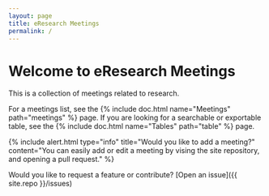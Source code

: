 ```yaml
---
layout: page
title: eResearch Meetings
permalink: /
---
```


# Welcome to eResearch Meetings

This is a collection of meetings related to research.

For a meetings list, see the {% include doc.html name="Meetings" path="meetings" %} page. If you
are looking for a searchable or exportable table, see the {% include doc.html name="Tables" path="table" %}
page.

{% include alert.html type="info" title="Would you like to add a meeting?" content="You can easily add or edit a meeting by vising the site repository, and opening a pull request." %}

Would you like to request a feature or contribute? [Open an issue]({{ site.repo }}/issues)
